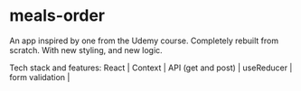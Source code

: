 # meals-order

An app inspired by one from the Udemy course.
Completely rebuilt from scratch. With new styling, and new logic.

Tech stack and features: React | Context | API (get and post) | useReducer | form validation |
